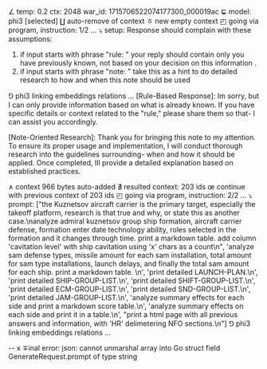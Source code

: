 ∠ temp: 0.2 ctx: 2048 war_id: 1715706522074177300_000019ac
⋤ model: phi3 [selected]
∐ auto-remove of context
ㆆ new empty context
◰ going via program, instruction: 1/2 ...
⤵ setup: Response should complain with these assumptions:
1. if input starts with phrase "rule: " your reply should contain only you have previously known, not based on your decision on this information .
2. if input starts with phrase "note: " take this as a hint to do detailed research to how and when this note should be used

⅁ phi3 linking embeddings relations ...
[Rule-Based Response]: Im sorry, but I can only provide information based on what is already known. If you have specific details or context related to the "rule," please share them so that-
I can assist you accordingly.

[Note-Oriented Research]: Thank you for bringing this note to my attention. To ensure its proper usage and implementation, I will conduct thorough research into the guidelines surrounding-
when and how it should be applied. Once completed, Ill provide a detailed explanation based on established practices.

∧ context 966 bytes auto-added
∄ resulted context: 203 ids
œ continue with previous context of 203 ids
◰ going via program, instruction: 2/2 ...
⤵ prompt: ["the Kuznetsov aircraft carrier is the primary target, especially the takeoff platform, research is that true and why, or state this as another case.\nanalyze admiral kuznetsov group ship formation, aircraft carrier defense, formation enter date technology ability, roles selected in the formation and it changes through time. print a markdown table. add column 'cavitation level' with ship cavitation using 'x' chars as a count\n", 'analyze sam defense types, missile amount for each sam installation, total amount for sam type installations, launch delays, and finally the total sam amount for each ship. print a markdown table. \n', 'print detailed LAUNCH-PLAN.\n', 'print detailed SHIP-GROUP-LIST.\n', 'print detailed SHIFT-GROUP-LIST.\n', 'print detailed ECM-GROUP-LIST.\n', 'print detailed SND-GROUP-LIST.\n', 'print detailed JAM-GROUP-LIST.\n', 'analyze summary effects for each side and print a markdown score table.\n', 'analyze summary effects on each side and print it in a table.\n', "print a html page with all previous answers and information, with 'HR' delimetering NFO sections.\n"]
⅁ phi3 linking embeddings relations ...


--
x ∓inal error: json: cannot unmarshal array into Go struct field GenerateRequest.prompt of type string
